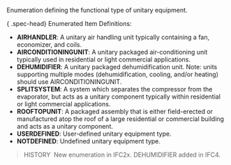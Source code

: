 ﻿Enumeration defining the functional type of unitary equipment.

{ .spec-head}
Enumerated Item Definitions:

* **AIRHANDLER**: A unitary air handling unit typically containing a fan, economizer, and coils.
* **AIRCONDITIONINGUNIT**: A unitary packaged air-conditioning unit typically used in residential or light commercial applications.
* **DEHUMIDIFIER**: A unitary packaged dehumidification unit. Note: units supporting multiple modes (dehumidification, cooling, and/or heating) should use AIRCONDITIONINGUNIT.
* **SPLITSYSTEM**: A system which separates the compressor from the evaporator, but acts as a unitary component typically within residential or light commercial applications.
* **ROOFTOPUNIT**: A packaged assembly that is either field-erected or manufactured atop the roof of a large residential or commercial building and acts as a unitary component.
* **USERDEFINED**: User-defined unitary equipment type.
* **NOTDEFINED**: Undefined unitary equipment type.

> HISTORY&nbsp; New enumeration in IFC2x. DEHUMIDIFIER added in IFC4.
